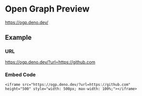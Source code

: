 # Open Graph Preview

https://ogp.deno.dev/

## Example

### URL

https://ogp.deno.dev/?url=https://github.com

### Embed Code

```
<iframe src="https://ogp.deno.dev/?url=https://github.com" height="500" style="width: 500px; max-width: 100%;"></iframe>
```


